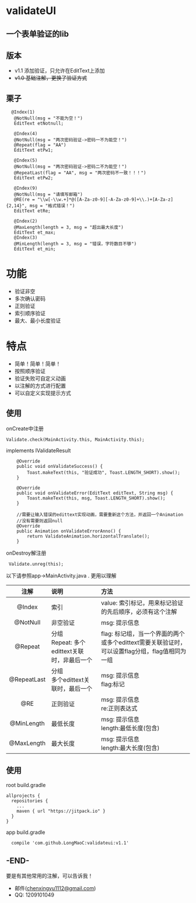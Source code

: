 # validateUI
## 一个表单验证的lib

## 版本
* v1.1 添加验证，只允许在EditText上添加
* ~~v1.0 基础注解，更换了验证方式~~

## 栗子
```
  @Index(1)
   @NotNull(msg = "不能为空！")
   EditText etNotnull;

   @Index(4)
   @NotNull(msg = "两次密码验证->密码一不为能空！")
   @Repeat(flag = "AA")
   EditText etPw1;

   @Index(5)
   @NotNull(msg = "两次密码验证->密码二不为能空！")
   @RepeatLast(flag = "AA", msg = "两次密码不一致！！！")
   EditText etPw2;

   @Index(9)
   @NotNull(msg = "请填写邮箱")
   @RE(re = "\\w[-\\w.+]*@([A-Za-z0-9][-A-Za-z0-9]+\\.)+[A-Za-z]{2,14}", msg = "格式错误！")
   EditText etRe;

   @Index(2)
   @MaxLength(length = 3, msg = "超出最大长度")
   EditText et_max;
   @Index(3)
   @MinLength(length = 3, msg = "错误，字符数目不够")
   EditText et_min;
```



# **功能**
* 验证非空
* 多次确认密码
* 正则验证
* 索引顺序验证
* 最大、最小长度验证


# 特点
* 简单！简单！简单！
* 按照顺序验证
* 验证失败可自定义动画
* 以注解的方式进行配置
* 可以自定义实现提示方式

## 使用
onCreate中注册
```
Validate.check(MainActivity.this, MainActivity.this);
```

implements IValidateResult
```
    @Override
    public void onValidateSuccess() {
        Toast.makeText(this, "验证成功", Toast.LENGTH_SHORT).show();
    }

    @Override
    public void onValidateError(EditText editText, String msg) {
        Toast.makeText(this, msg, Toast.LENGTH_SHORT).show();
    }

    //需要让输入错误的edittext实现动画，需要重新这个方法，并返回一个Animation
    //没有需要则返回null
    @Override
    public Animation onValidateErrorAnno() {
        return ValidateAnimation.horizontalTranslate();
    }
```

onDestroy解注册
```
 Validate.unreg(this);
```

以下请参照app->MainActivity.java . 更用以理解

| 注解 |说明|方法|
|:--:|:--|:--|
|@Index|索引 |value: 索引标记，用来标记验证的先后顺序，必须有这个注解|
|@NotNull|非空验证|msg: 提示信息|
|@Repeat|分组<br>Repeat: 多个edittext关联时，非最后一个|flag: 标记组，当一个界面的两个或多个edittext需要关联验证时，可以设置flag分组，flag值相同为一组|
|@RepeatLast|分组<br>多个edittext关联时，最后一个|msg: 提示信息<br>flag:标记|
|@RE| 正则验证|msg: 提示信息<br>re:正则表达式|
|@MinLength|最低长度|msg: 提示信息<br>length:最低长度(包含)|
|@MaxLength|最大长度|msg: 提示信息<br>length:最大长度(包含)|





## 使用
root build.gradle
```
allprojects {
  repositories {
    ...
    maven { url "https://jitpack.io" }
  }
}
```
app build.gradle
```
  compile 'com.github.LongMaoC:validateui:v1.1'
```



## -END-
  要是有其他常用的注解，可以告诉我！
  * 邮件(chenxingyu1112@gmail.com)
  * QQ: 1209101049
